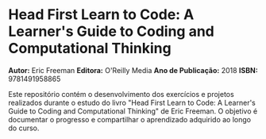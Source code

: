 # Head First Learn to Code: A Learner's Guide to Coding and Computational Thinking

**Autor:** Eric Freeman
**Editora:** O'Reilly Media
**Ano de Publicação:** 2018
**ISBN:** 9781491958865

Este repositório contém o desenvolvimento dos exercícios e projetos realizados durante o estudo do livro "Head First Learn to Code: A Learner's Guide to Coding and Computational Thinking" de Eric Freeman. O objetivo é documentar o progresso e compartilhar o aprendizado adquirido ao longo do curso.